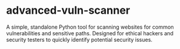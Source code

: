 # advanced-vuln-scanner
A simple, standalone Python tool for scanning websites for common vulnerabilities and sensitive paths. Designed for ethical hackers and security testers to quickly identify potential security issues.
